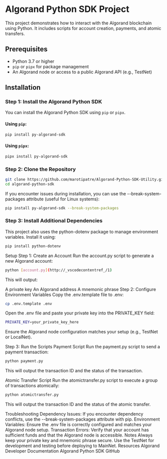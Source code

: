 # Algorand Python SDK Project

This project demonstrates how to interact with the Algorand blockchain using Python. It includes scripts for account creation, payments, and atomic transfers.

## Prerequisites

- Python 3.7 or higher
- `pip` or `pipx` for package management
- An Algorand node or access to a public Algorand API (e.g., TestNet)

## Installation

### Step 1: Install the Algorand Python SDK

You can install the Algorand Python SDK using `pip` or `pipx`.

#### Using `pip`:
```bash
pip install py-algorand-sdk
```

#### Using `pipx`:
```bash
pipx install py-algorand-sdk
```
### Step 2: Clone the Repository
```bash
git clone https://github.com/marotipatre/Algorand-Python-SDK-Utility.git
cd algorand-python-sdk
```

If you encounter issues during installation, you can use the --break-system-packages attribute (useful for Linux systems):
```bash
pip install py-algorand-sdk --break-system-packages
```
### Step 3: Install Additional Dependencies
This project also uses the python-dotenv package to manage environment variables. Install it using:
```bash
pip install python-dotenv
```

Setup
Step 1: Create an Account
Run the account.py script to generate a new Algorand account:

```bash
python [account.py](http://_vscodecontentref_/1)
```

This will output:

A private key
An Algorand address
A mnemonic phrase
Step 2: Configure Environment Variables
Copy the .env.template file to .env:
```bash
cp .env.template .env
```
Open the .env file and paste your private key into the PRIVATE_KEY field:
```bash
PRIVATE_KEY=your_private_key_here
```

Ensure the Algorand node configuration matches your setup (e.g., TestNet or LocalNet).

Step 3: Run the Scripts
Payment Script
Run the payment.py script to send a payment transaction:
```bash
python payment.py
```
This will output the transaction ID and the status of the transaction.

Atomic Transfer Script
Run the atomictransfer.py script to execute a group of transactions atomically:
```bash
python atomictransfer.py
```


This will output the transaction ID and the status of the atomic transfer.

Troubleshooting
Dependency Issues: If you encounter dependency conflicts, use the --break-system-packages attribute with pip.
Environment Variables: Ensure the .env file is correctly configured and matches your Algorand node setup.
Transaction Errors: Verify that your account has sufficient funds and that the Algorand node is accessible.
Notes
Always keep your private key and mnemonic phrase secure.
Use the TestNet for development and testing before deploying to MainNet.
Resources
Algorand Developer Documentation
Algorand Python SDK GitHub

